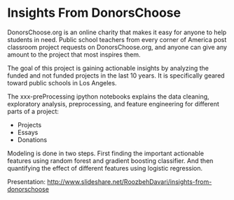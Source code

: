 # Insights From DonorsChoose

DonorsChoose.org is an online charity that makes it easy for anyone to help students in need. Public school teachers from every corner of America post classroom project requests on DonorsChoose.org, and anyone can give any amount to the project that most inspires them.

The goal of this project is gaining actionable insights by analyzing the funded and not funded projects in the last 10 years. It is specifically geared toward public schools in Los Angeles.

The xxx-preProcessing ipython notebooks explains the data cleaning, exploratory analysis, preprocessing, and feature engineering for different parts of a project: 

- Projects
- Essays
- Donations

Modeling is done in two steps. First finding the important actionable features using random forest and gradient boosting classifier. And then quantifying the effect of different features using logistic regression.

Presentation: http://www.slideshare.net/RoozbehDavari/insights-from-donorschoose

